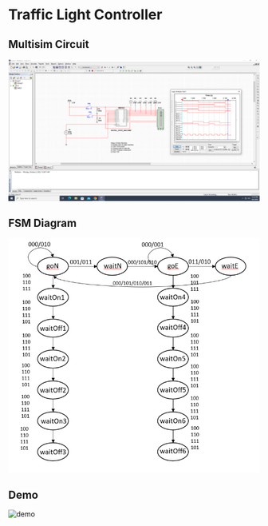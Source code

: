 # Traffic Light Controller

## Multisim Circuit

![multisim](images/multisim.png)

## FSM Diagram

![fsm](images/fsm.png)

## Demo

![demo](images/demo.gif)
